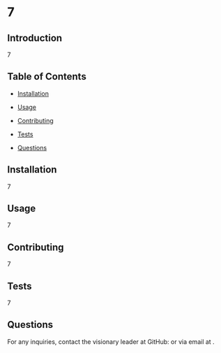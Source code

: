 
# 7



## Introduction
7

## Table of Contents
- [Installation](#installation)
- [Usage](#usage)

- [Contributing](#contributing)
- [Tests](#tests)
- [Questions](#questions)

## Installation
7

## Usage
7




## Contributing
7

## Tests
7

## Questions
For any inquiries, contact the visionary leader at GitHub: [](https://github.com/) or via email at .
